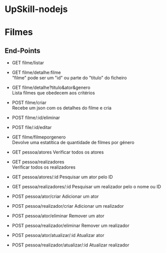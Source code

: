 # UpSkill-nodejs

# Filmes
## End-Points
- GET filme/listar
- GET filme/detalhe:filme<br>
  "filme" pode ser um "id" ou parte do "titulo" do ficheiro
- GET filme/detalhe?titulo&ator&genero<br>
  Lista filmes que obedecem aos critérios 
- POST filme/criar<br>
  Recebe um json com os detalhes do filme e cria
- POST filme/:id/eliminar
- POST file/:id/editar
- GET filme/filmeporgenero<br>
  Devolve uma estatítica de quantidade de filmes por género

- GET pessoa/atores 
Verificar todos os atores
- GET pessoa/realizadores  
Verificar todos os realizadores
- GET pessoa/atores/:id 
Pesquisar um ator pelo ID
- GET pessoa/realizadores/:id 
Pesquisar um realizador pelo o nome ou ID
- POST pessoa/ator/criar 
Adicionar um ator
- POST pessoa/realizador/criar 
Adicionar um realizador
- POST pessoa/ator/eliminar 
Remover um ator
- POST pessoa/realizador/eliminar 
Remover um realizador
- POST pessoa/ator/atualizar/:id 
Atualizar ator
- POST pessoa/realizador/atualizar/:id 
Atualizar realizador
